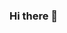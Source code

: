 ### Hi there 👋

<!--
**JapaneseChipmunk/JapaneseChipmunk** is a ✨ _special_ ✨ repository because its `README.md` (this file) appears on your GitHub profile.

Here are some ideas to get you started:

- 🔭 I’m currently working on C++ programming.
- 🌱 I’m currently learning C++.
- 👯 I’m looking to collaborate on class projects.
- 🤔 I’m looking for help with C++ and machine learning concepts.
- 💬 Ask me about Python and automated track generators for FreeRiderHD.
- 📫 How to reach me: npipes1@my.stlcc.edu
- 😄 Pronouns: he/him
- ⚡ Fun fact: I have traveled to Canada and the U.K.!
-->
